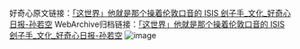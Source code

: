 好奇心原文链接：[「这世界」他就是那个操着伦敦口音的 ISIS 刽子手_文化_好奇心日报-孙若空](https://www.qdaily.com/articles/6931.html)
WebArchive归档链接：[「这世界」他就是那个操着伦敦口音的 ISIS 刽子手_文化_好奇心日报-孙若空](http://web.archive.org/web/20170928060109/http://www.qdaily.com:80/articles/6931.html)
![image](http://ww3.sinaimg.cn/large/007d5XDply1g3wb99rhm8j30u048x4qp)